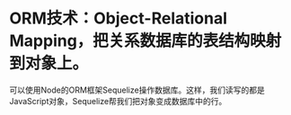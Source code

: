 # ORM技术：Object-Relational Mapping，把关系数据库的表结构映射到对象上。

可以使用Node的ORM框架Sequelize操作数据库。这样，我们读写的都是JavaScript对象，Sequelize帮我们把对象变成数据库中的行。